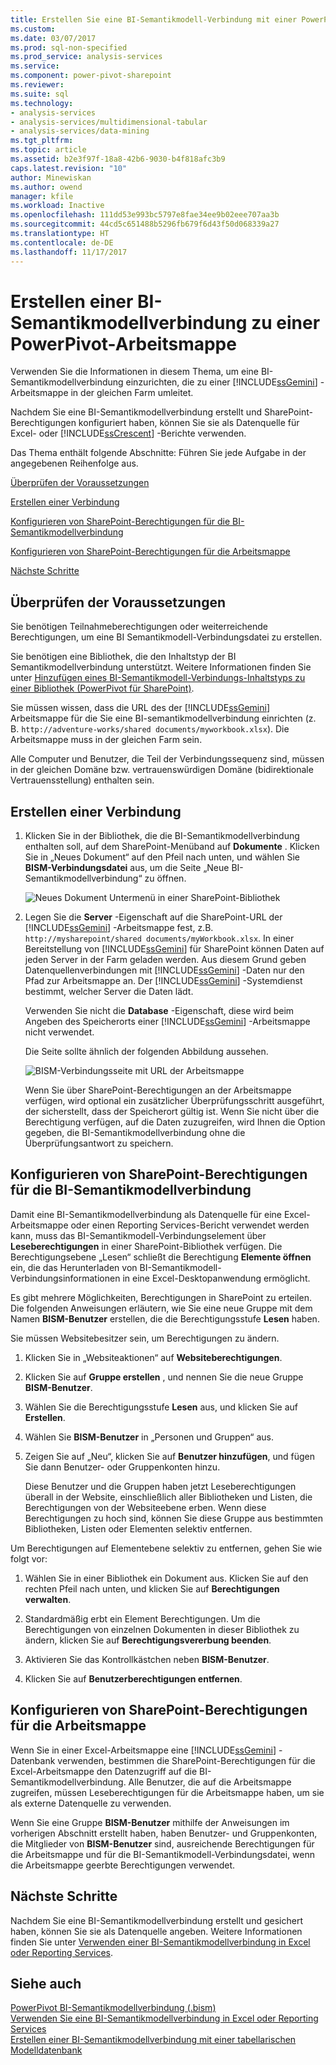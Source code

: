 ```yaml
---
title: Erstellen Sie eine BI-Semantikmodell-Verbindung mit einer PowerPivot-Arbeitsmappe | Microsoft Docs
ms.custom: 
ms.date: 03/07/2017
ms.prod: sql-non-specified
ms.prod_service: analysis-services
ms.service: 
ms.component: power-pivot-sharepoint
ms.reviewer: 
ms.suite: sql
ms.technology:
- analysis-services
- analysis-services/multidimensional-tabular
- analysis-services/data-mining
ms.tgt_pltfrm: 
ms.topic: article
ms.assetid: b2e3f97f-18a8-42b6-9030-b4f818afc3b9
caps.latest.revision: "10"
author: Minewiskan
ms.author: owend
manager: kfile
ms.workload: Inactive
ms.openlocfilehash: 111dd53e993bc5797e8fae34ee9b02eee707aa3b
ms.sourcegitcommit: 44cd5c651488b5296fb679f6d43f50d068339a27
ms.translationtype: HT
ms.contentlocale: de-DE
ms.lasthandoff: 11/17/2017
---
```

# <a name="create-a-bi-semantic-model-connection-to-a-power-pivot-workbook"></a>Erstellen einer BI-Semantikmodellverbindung zu einer PowerPivot-Arbeitsmappe
  Verwenden Sie die Informationen in diesem Thema, um eine BI-Semantikmodellverbindung einzurichten, die zu einer [!INCLUDE[ssGemini](../../includes/ssgemini-md.md)] -Arbeitsmappe in der gleichen Farm umleitet.  
  
 Nachdem Sie eine BI-Semantikmodellverbindung erstellt und SharePoint-Berechtigungen konfiguriert haben, können Sie sie als Datenquelle für Excel- oder [!INCLUDE[ssCrescent](../../includes/sscrescent-md.md)] -Berichte verwenden.  
  
 Das Thema enthält folgende Abschnitte: Führen Sie jede Aufgabe in der angegebenen Reihenfolge aus.  
  
 [Überprüfen der Voraussetzungen](#bkmk_prereq)  
  
 [Erstellen einer Verbindung](#bkmk_create)  
  
 [Konfigurieren von SharePoint-Berechtigungen für die BI-Semantikmodellverbindung](#bkmk_permissions)  
  
 [Konfigurieren von SharePoint-Berechtigungen für die Arbeitsmappe](#bkmk_userdb)  
  
 [Nächste Schritte](#bkmk_next)  
  
##  <a name="bkmk_prereq"></a> Überprüfen der Voraussetzungen  
 Sie benötigen Teilnahmeberechtigungen oder weiterreichende Berechtigungen, um eine BI Semantikmodell-Verbindungsdatei zu erstellen.  
  
 Sie benötigen eine Bibliothek, die den Inhaltstyp der BI Semantikmodellverbindung unterstützt. Weitere Informationen finden Sie unter [Hinzufügen eines BI-Semantikmodell-Verbindungs-Inhaltstyps zu einer Bibliothek &#40;PowerPivot für SharePoint&#41;](../../analysis-services/power-pivot-sharepoint/add-bi-semantic-model-connection-content-type-to-library.md).  
  
 Sie müssen wissen, dass die URL des der [!INCLUDE[ssGemini](../../includes/ssgemini-md.md)] Arbeitsmappe für die Sie eine BI-semantikmodellverbindung einrichten (z. B. `http://adventure-works/shared documents/myworkbook.xlsx`). Die Arbeitsmappe muss in der gleichen Farm sein.  
  
 Alle Computer und Benutzer, die Teil der Verbindungssequenz sind, müssen in der gleichen Domäne bzw. vertrauenswürdigen Domäne (bidirektionale Vertrauensstellung) enthalten sein.  
  
##  <a name="bkmk_create"></a> Erstellen einer Verbindung  
  
1.  Klicken Sie in der Bibliothek, die die BI-Semantikmodellverbindung enthalten soll, auf dem SharePoint-Menüband auf **Dokumente** . Klicken Sie in „Neues Dokument“ auf den Pfeil nach unten, und wählen Sie **BISM-Verbindungsdatei** aus, um die Seite „Neue BI-Semantikmodellverbindung“ zu öffnen.  
  
     ![Neues Dokument Untermenü in einer SharePoint-Bibliothek](../../analysis-services/power-pivot-sharepoint/media/ssas-bismconnection-new.gif "neues Dokument Untermenü in einer SharePoint-Bibliothek")  
  
2.  Legen Sie die **Server** -Eigenschaft auf die SharePoint-URL der [!INCLUDE[ssGemini](../../includes/ssgemini-md.md)] -Arbeitsmappe fest, z.B. `http://mysharepoint/shared documents/myWorkbook.xlsx`. In einer Bereitstellung von [!INCLUDE[ssGemini](../../includes/ssgemini-md.md)] für SharePoint können Daten auf jeden Server in der Farm geladen werden. Aus diesem Grund geben Datenquellenverbindungen mit [!INCLUDE[ssGemini](../../includes/ssgemini-md.md)] -Daten nur den Pfad zur Arbeitsmappe an. Der [!INCLUDE[ssGemini](../../includes/ssgemini-md.md)] -Systemdienst bestimmt, welcher Server die Daten lädt.  
  
     Verwenden Sie nicht die **Database** -Eigenschaft, diese wird beim Angeben des Speicherorts einer [!INCLUDE[ssGemini](../../includes/ssgemini-md.md)] -Arbeitsmappe nicht verwendet.  
  
     Die Seite sollte ähnlich der folgenden Abbildung aussehen.  
  
     ![BISM-Verbindungsseite mit URL der Arbeitsmappe](../../analysis-services/power-pivot-sharepoint/media/ssas-bismconnection-ppvtds.gif "BISM-Verbindungsseite mit URL der Arbeitsmappe")  
  
     Wenn Sie über SharePoint-Berechtigungen an der Arbeitsmappe verfügen, wird optional ein zusätzlicher Überprüfungsschritt ausgeführt, der sicherstellt, dass der Speicherort gültig ist. Wenn Sie nicht über die Berechtigung verfügen, auf die Daten zuzugreifen, wird Ihnen die Option gegeben, die BI-Semantikmodellverbindung ohne die Überprüfungsantwort zu speichern.  
  
##  <a name="bkmk_permissions"></a> Konfigurieren von SharePoint-Berechtigungen für die BI-Semantikmodellverbindung  
 Damit eine BI-Semantikmodellverbindung als Datenquelle für eine Excel-Arbeitsmappe oder einen Reporting Services-Bericht verwendet werden kann, muss das BI-Semantikmodell-Verbindungselement über **Leseberechtigungen** in einer SharePoint-Bibliothek verfügen. Die Berechtigungsebene „Lesen“ schließt die Berechtigung **Elemente öffnen** ein, die das Herunterladen von BI-Semantikmodell-Verbindungsinformationen in eine Excel-Desktopanwendung ermöglicht.  
  
 Es gibt mehrere Möglichkeiten, Berechtigungen in SharePoint zu erteilen. Die folgenden Anweisungen erläutern, wie Sie eine neue Gruppe mit dem Namen **BISM-Benutzer** erstellen, die die Berechtigungsstufe **Lesen** haben.  
  
 Sie müssen Websitebesitzer sein, um Berechtigungen zu ändern.  
  
1.  Klicken Sie in „Websiteaktionen“ auf **Websiteberechtigungen**.  
  
2.  Klicken Sie auf **Gruppe erstellen** , und nennen Sie die neue Gruppe **BISM-Benutzer**.  
  
3.  Wählen Sie die Berechtigungsstufe **Lesen** aus, und klicken Sie auf **Erstellen**.  
  
4.  Wählen Sie **BISM-Benutzer** in „Personen und Gruppen“ aus.  
  
5.  Zeigen Sie auf „Neu“, klicken Sie auf **Benutzer hinzufügen**, und fügen Sie dann Benutzer- oder Gruppenkonten hinzu.  
  
     Diese Benutzer und die Gruppen haben jetzt Leseberechtigungen überall in der Website, einschließlich aller Bibliotheken und Listen, die Berechtigungen von der Websiteebene erben. Wenn diese Berechtigungen zu hoch sind, können Sie diese Gruppe aus bestimmten Bibliotheken, Listen oder Elementen selektiv entfernen.  
  
 Um Berechtigungen auf Elementebene selektiv zu entfernen, gehen Sie wie folgt vor:  
  
1.  Wählen Sie in einer Bibliothek ein Dokument aus. Klicken Sie auf den rechten Pfeil nach unten, und klicken Sie auf **Berechtigungen verwalten**.  
  
2.  Standardmäßig erbt ein Element Berechtigungen. Um die Berechtigungen von einzelnen Dokumenten in dieser Bibliothek zu ändern, klicken Sie auf **Berechtigungsvererbung beenden**.  
  
3.  Aktivieren Sie das Kontrollkästchen neben **BISM-Benutzer**.  
  
4.  Klicken Sie auf **Benutzerberechtigungen entfernen**.  
  
##  <a name="bkmk_userdb"></a> Konfigurieren von SharePoint-Berechtigungen für die Arbeitsmappe  
 Wenn Sie in einer Excel-Arbeitsmappe eine [!INCLUDE[ssGemini](../../includes/ssgemini-md.md)] -Datenbank verwenden, bestimmen die SharePoint-Berechtigungen für die Excel-Arbeitsmappe den Datenzugriff auf die BI-Semantikmodellverbindung. Alle Benutzer, die auf die Arbeitsmappe zugreifen, müssen Leseberechtigungen für die Arbeitsmappe haben, um sie als externe Datenquelle zu verwenden.  
  
 Wenn Sie eine Gruppe **BISM-Benutzer** mithilfe der Anweisungen im vorherigen Abschnitt erstellt haben, haben Benutzer- und Gruppenkonten, die Mitglieder von **BISM-Benutzer** sind, ausreichende Berechtigungen für die Arbeitsmappe und für die BI-Semantikmodell-Verbindungsdatei, wenn die Arbeitsmappe geerbte Berechtigungen verwendet.  
  
##  <a name="bkmk_next"></a> Nächste Schritte  
 Nachdem Sie eine BI-Semantikmodellverbindung erstellt und gesichert haben, können Sie sie als Datenquelle angeben. Weitere Informationen finden Sie unter [Verwenden einer BI-Semantikmodellverbindung in Excel oder Reporting Services](../../analysis-services/power-pivot-sharepoint/use-a-bi-semantic-model-connection-in-excel-or-reporting-services.md).  
  
## <a name="see-also"></a>Siehe auch  
 [PowerPivot BI-Semantikmodellverbindung &#40;.bism&#41;](../../analysis-services/power-pivot-sharepoint/power-pivot-bi-semantic-model-connection-bism.md)   
 [Verwenden Sie eine BI-Semantikmodellverbindung in Excel oder Reporting Services](../../analysis-services/power-pivot-sharepoint/use-a-bi-semantic-model-connection-in-excel-or-reporting-services.md)   
 [Erstellen einer BI-Semantikmodellverbindung mit einer tabellarischen Modelldatenbank](../../analysis-services/power-pivot-sharepoint/create-a-bi-semantic-model-connection-to-a-tabular-model-database.md)  
  
  
